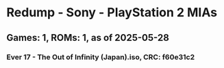 # Redump - Sony - PlayStation 2 MIAs
## Games: 1, ROMs: 1, as of 2025-05-28

### Ever 17 - The Out of Infinity (Japan).iso, CRC: f60e31c2
